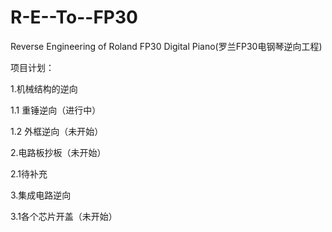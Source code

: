 # R-E--To--FP30
Reverse Engineering of Roland FP30 Digital Piano(罗兰FP30电钢琴逆向工程)

项目计划：

1.机械结构的逆向

1.1 重锤逆向（进行中）

1.2 外框逆向（未开始）

2.电路板抄板（未开始）

2.1待补充

3.集成电路逆向

3.1各个芯片开盖（未开始）
